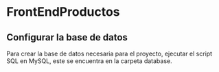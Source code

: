 # FrontEndProductos

## Configurar la base de datos

Para crear la base de datos necesaria para el proyecto, ejecutar el script SQL en MySQL, este se encuentra en la carpeta database.

